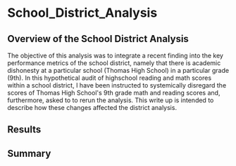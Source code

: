 # School_District_Analysis

## Overview of the School District Analysis
The objective of this analysis was to integrate a recent finding into the key performance metrics of the school district, namely that there is academic dishonesty at a particular school (Thomas High School) in a particular grade (9th). In this hypothetical audit of highschool reading and math scores within a school district, I have been instructed to systemically disregard the scores of Thomas High School's 9th grade math and reading scores and, furthermore, asked to to rerun the analysis. This write up is intended to describe how these changes affected the district analysis.

## Results



## Summary

